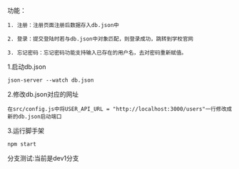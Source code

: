 功能：

    1. 注册：注册页面注册后数据存入db.json中

    2. 登录：提交登陆时若与db.json中对象匹配，则登录成功，跳转到学校官网

    3. 忘记密码：忘记密码功能支持输入已存在的用户名，去对密码重新赋值。



1.启动db.json

    json-server --watch db.json



2.修改db.json对应的网址

    在src/config.js中将USER_API_URL = "http://localhost:3000/users"一行修改成新的db.json启动端口



3.运行脚手架

    npm start


分支测试:当前是dev1分支